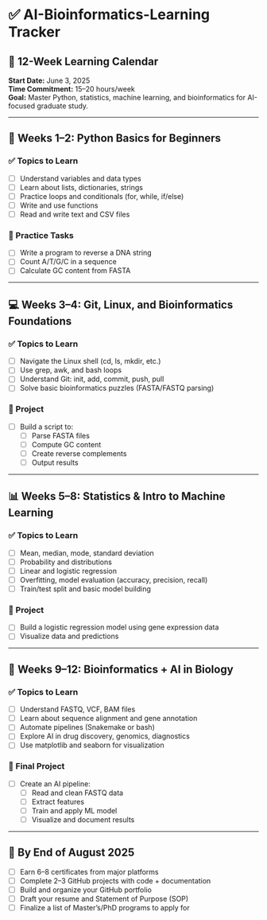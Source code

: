 # ✅ AI-Bioinformatics-Learning Tracker

## 📅 12-Week Learning Calendar  
**Start Date:** June 3, 2025  
**Time Commitment:** 15–20 hours/week  
**Goal:** Master Python, statistics, machine learning, and bioinformatics for AI-focused graduate study.

---

## 🐍 Weeks 1–2: Python Basics for Beginners

### ✅ Topics to Learn
- [ ] Understand variables and data types  
- [ ] Learn about lists, dictionaries, strings  
- [ ] Practice loops and conditionals (for, while, if/else)  
- [ ] Write and use functions  
- [ ] Read and write text and CSV files  

### 🧪 Practice Tasks
- [ ] Write a program to reverse a DNA string  
- [ ] Count A/T/G/C in a sequence  
- [ ] Calculate GC content from FASTA  

---

## 💻 Weeks 3–4: Git, Linux, and Bioinformatics Foundations

### ✅ Topics to Learn
- [ ] Navigate the Linux shell (cd, ls, mkdir, etc.)  
- [ ] Use grep, awk, and bash loops  
- [ ] Understand Git: init, add, commit, push, pull  
- [ ] Solve basic bioinformatics puzzles (FASTA/FASTQ parsing)  

### 🧪 Project
- [ ] Build a script to:
  - [ ] Parse FASTA files  
  - [ ] Compute GC content  
  - [ ] Create reverse complements  
  - [ ] Output results  

---

## 📊 Weeks 5–8: Statistics & Intro to Machine Learning

### ✅ Topics to Learn
- [ ] Mean, median, mode, standard deviation  
- [ ] Probability and distributions  
- [ ] Linear and logistic regression  
- [ ] Overfitting, model evaluation (accuracy, precision, recall)  
- [ ] Train/test split and basic model building  

### 🧪 Project
- [ ] Build a logistic regression model using gene expression data  
- [ ] Visualize data and predictions  

---

## 🧬 Weeks 9–12: Bioinformatics + AI in Biology

### ✅ Topics to Learn
- [ ] Understand FASTQ, VCF, BAM files  
- [ ] Learn about sequence alignment and gene annotation  
- [ ] Automate pipelines (Snakemake or bash)  
- [ ] Explore AI in drug discovery, genomics, diagnostics  
- [ ] Use matplotlib and seaborn for visualization  

### 🧪 Final Project
- [ ] Create an AI pipeline:
  - [ ] Read and clean FASTQ data  
  - [ ] Extract features  
  - [ ] Train and apply ML model  
  - [ ] Visualize and document results  

---

## 🎯 By End of August 2025

- [ ] Earn 6–8 certificates from major platforms  
- [ ] Complete 2–3 GitHub projects with code + documentation  
- [ ] Build and organize your GitHub portfolio  
- [ ] Draft your resume and Statement of Purpose (SOP)  
- [ ] Finalize a list of Master’s/PhD programs to apply for  
